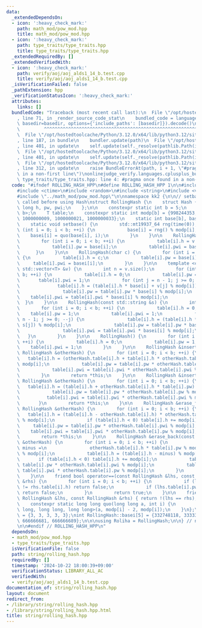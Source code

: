 ```yaml
---
data:
  _extendedDependsOn:
  - icon: ':heavy_check_mark:'
    path: math_mod/pow_mod.hpp
    title: math_mod/pow_mod.hpp
  - icon: ':heavy_check_mark:'
    path: type_traits/type_traits.hpp
    title: type_traits/type_traits.hpp
  _extendedRequiredBy: []
  _extendedVerifiedWith:
  - icon: ':heavy_check_mark:'
    path: verify/aoj/aoj_alds1_14_b.test.cpp
    title: verify/aoj/aoj_alds1_14_b.test.cpp
  _isVerificationFailed: false
  _pathExtension: hpp
  _verificationStatusIcon: ':heavy_check_mark:'
  attributes:
    links: []
  bundledCode: "Traceback (most recent call last):\n  File \"/opt/hostedtoolcache/Python/3.12.0/x64/lib/python3.12/site-packages/onlinejudge_verify/documentation/build.py\"\
    , line 71, in _render_source_code_stat\n    bundled_code = language.bundle(stat.path,\
    \ basedir=basedir, options={'include_paths': [basedir]}).decode()\n          \
    \         ^^^^^^^^^^^^^^^^^^^^^^^^^^^^^^^^^^^^^^^^^^^^^^^^^^^^^^^^^^^^^^^^^^^^^^^^^^^^^^^^^\n\
    \  File \"/opt/hostedtoolcache/Python/3.12.0/x64/lib/python3.12/site-packages/onlinejudge_verify/languages/cplusplus.py\"\
    , line 187, in bundle\n    bundler.update(path)\n  File \"/opt/hostedtoolcache/Python/3.12.0/x64/lib/python3.12/site-packages/onlinejudge_verify/languages/cplusplus_bundle.py\"\
    , line 401, in update\n    self.update(self._resolve(pathlib.Path(included), included_from=path))\n\
    \  File \"/opt/hostedtoolcache/Python/3.12.0/x64/lib/python3.12/site-packages/onlinejudge_verify/languages/cplusplus_bundle.py\"\
    , line 401, in update\n    self.update(self._resolve(pathlib.Path(included), included_from=path))\n\
    \  File \"/opt/hostedtoolcache/Python/3.12.0/x64/lib/python3.12/site-packages/onlinejudge_verify/languages/cplusplus_bundle.py\"\
    , line 312, in update\n    raise BundleErrorAt(path, i + 1, \"#pragma once found\
    \ in a non-first line\")\nonlinejudge_verify.languages.cplusplus_bundle.BundleErrorAt:\
    \ type_traits/type_traits.hpp: line 4: #pragma once found in a non-first line\n"
  code: "#ifndef ROLLING_HASH_HPP\n#define ROLLING_HASH_HPP 1\n\n#include <array>\n\
    #include <ctime>\n#include <random>\n#include <string>\n#include <vector>\n\n\
    #include \"../math_mod/pow_mod.hpp\"\n\nnamespace kk2 {\n\n// setbase() must be\
    \ called before using Hash\nstruct RollingHash {\n    struct Hash {\n        long\
    \ long h, pw, pwi;\n    };\n\n    constexpr static int b = 5;\n    using T = std::array<Hash,\
    \ b>;\n    T table;\n    constexpr static int modp[b] = {998244353, 1000000007,\
    \ 1000000009, 1000000021, 1000000033};\n    static int base[b], basei[b];\n\n\
    \    static void setbase() {\n        std::mt19937_64 rng(time(0));\n        for\
    \ (int i = 0; i < b; ++i) {\n            base[i] = rng() % modp[i];\n        \
    \    basei[i] = quo(base[i], i);\n        }\n    }\n\n    RollingHash(int v) {\n\
    \        for (int i = 0; i < b; ++i) {\n            table[i].h = v % modp[i];\n\
    \            table[i].pw = base[i];\n            table[i].pwi = basei[i];\n  \
    \      }\n    }\n\n    RollingHash(char c) {\n        for (int i = 0; i < b; ++i)\
    \ {\n            table[i].h = c;\n            table[i].pw = base[i];\n       \
    \     table[i].pwi = basei[i];\n        }\n    }\n\n    template <class T> RollingHash(const\
    \ std::vector<T> &v) {\n        int n = v.size();\n        for (int i = 0; i <\
    \ b; ++i) {\n            table[i].h = 0;\n            table[i].pw = 1;\n     \
    \       table[i].pwi = 1;\n            for (int j = n - 1; j >= 0; --j) {\n  \
    \              table[i].h = (table[i].h * base[i] + v[j] % modp[i]) % modp[i];\n\
    \                table[i].pw = table[i].pw * base[i] % modp[i];\n            \
    \    table[i].pwi = table[i].pwi * basei[i] % modp[i];\n            }\n      \
    \  }\n    }\n\n    RollingHash(const std::string &s) {\n        int n = s.size();\n\
    \        for (int i = 0; i < b; ++i) {\n            table[i].h = 0;\n        \
    \    table[i].pw = 1;\n            table[i].pwi = 1;\n            for (int j =\
    \ n - 1; j >= 0; --j) {\n                table[i].h = (table[i].h * base[i] +\
    \ s[j]) % modp[i];\n                table[i].pw = table[i].pw * base[i] % modp[i];\n\
    \                table[i].pwi = table[i].pwi * basei[i] % modp[i];\n         \
    \   }\n        }\n    }\n\n    RollingHash() {\n        for (int i = 0; i < b;\
    \ ++i) {\n            table[i].h = 0;\n            table[i].pw = 1;\n        \
    \    table[i].pwi = 1;\n        }\n    }\n\n    RollingHash &insert_front(const\
    \ RollingHash &otherHash) {\n        for (int i = 0; i < b; ++i) {\n         \
    \   table[i].h = (otherHash.table[i].h + table[i].h * otherHash.table[i].pw) %\
    \ modp[i];\n            table[i].pw = table[i].pw * otherHash.table[i].pw % modp[i];\n\
    \            table[i].pwi = table[i].pwi * otherHash.table[i].pwi % modp[i];\n\
    \        }\n        return *this;\n    }\n\n    RollingHash &insert_back(const\
    \ RollingHash &otherHash) {\n        for (int i = 0; i < b; ++i) {\n         \
    \   table[i].h = (table[i].h + otherHash.table[i].h * table[i].pw) % modp[i];\n\
    \            table[i].pw = table[i].pw * otherHash.table[i].pw % modp[i];\n  \
    \          table[i].pwi = table[i].pwi * otherHash.table[i].pwi % modp[i];\n \
    \       }\n        return *this;\n    }\n\n    RollingHash &erase_front(const\
    \ RollingHash &otherHash) {\n        for (int i = 0; i < b; ++i) {\n         \
    \   table[i].h = (table[i].h - otherHash.table[i].h) * otherHash.table[i].pwi\
    \ % modp[i];\n            if (table[i].h < 0) table[i].h += modp[i];\n       \
    \     table[i].pw = table[i].pw * otherHash.table[i].pwi % modp[i];\n        \
    \    table[i].pwi = table[i].pwi * otherHash.table[i].pw % modp[i];\n        }\n\
    \        return *this;\n    }\n\n    RollingHash &erase_back(const RollingHash\
    \ &otherHash) {\n        for (int i = 0; i < b; ++i) {\n            long long\
    \ minus =\n                otherHash.table[i].h * table[i].pw % modp[i] * otherHash.table[i].pwi\
    \ % modp[i];\n            table[i].h = (table[i].h - minus) % modp[i];\n     \
    \       if (table[i].h < 0) table[i].h += modp[i];\n            table[i].pw =\
    \ table[i].pw * otherHash.table[i].pwi % modp[i];\n            table[i].pwi =\
    \ table[i].pwi * otherHash.table[i].pw % modp[i];\n        }\n        return *this;\n\
    \    }\n\n    friend bool operator==(const RollingHash &lhs, const RollingHash\
    \ &rhs) {\n        for (int i = 0; i < b; ++i) {\n            if (lhs.table[i].h\
    \ != rhs.table[i].h) return false;\n            if (lhs.table[i].pw != rhs.table[i].pw)\
    \ return false;\n        }\n        return true;\n    }\n\n    friend bool operator!=(const\
    \ RollingHash &lhs, const RollingHash &rhs) { return !(lhs == rhs); }\n\n  private:\n\
    \    constexpr static long long quo(long long a, int i) {\n        return pow_mod<long\
    \ long, long long, long long>(a, modp[i] - 2, modp[i]);\n    }\n};\n\nint RollingHash::base[5]\
    \ = {3, 3, 3, 3, 3};\nint RollingHash::basei[5] = {332748118, 333333336, 666666673,\
    \ 666666681, 666666689};\n\n\nusing Roliha = RollingHash;\n\n} // namespace kk2\n\
    \n\n#endif // ROLLING_HASH_HPP\n"
  dependsOn:
  - math_mod/pow_mod.hpp
  - type_traits/type_traits.hpp
  isVerificationFile: false
  path: string/rolling_hash.hpp
  requiredBy: []
  timestamp: '2024-10-22 18:00:39+09:00'
  verificationStatus: LIBRARY_ALL_AC
  verifiedWith:
  - verify/aoj/aoj_alds1_14_b.test.cpp
documentation_of: string/rolling_hash.hpp
layout: document
redirect_from:
- /library/string/rolling_hash.hpp
- /library/string/rolling_hash.hpp.html
title: string/rolling_hash.hpp
---
```

